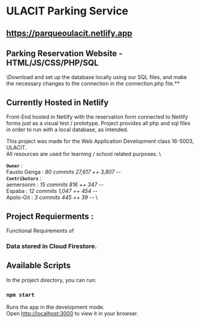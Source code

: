 # ULACIT Parking Service
## https://parqueoulacit.netlify.app
## Parking Reservation Website - HTML/JS/CSS/PHP/SQL

\Download and set up the database locally using our SQL files, and make the necessary changes to the connection in the connection.php file.**

## Currently Hosted in Netlify
Front-End hosted in Netlify with the reservation form connected to Netlify forms just as a visual test / prototype. 
Project provides all php and sql files in order to run with a local database, as intended.

This project was made for the Web Application Development class 16-5003, ULACIT. \
All resources are used for learning / school related purposes. \


**`Owner`** : \
Fausto Genga : *80 commits    27,617 ++    3,807 --* \
**`Contributors`** : \
aemersonm : *15 commits    816 ++    347 --* \
Espaba : *12 commits    1,047 ++    454 --* \
Apolo-Git : *3 commits    445 ++    39 --* \

## Project Requierments :
Functional Requirements of 
### Data stored in Cloud Firestore.
## Available Scripts
In the project directory, you can run:
### `npm start`
Runs the app in the development mode.\
Open [http://localhost:3000](http://localhost:3000) to view it in your browser.
